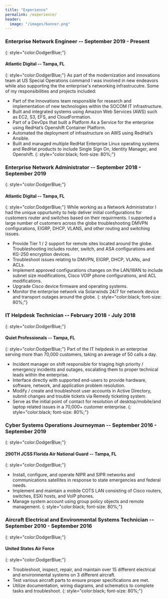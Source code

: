 ```yaml
---
title: "Experience"
permalink: /experience/
header:
  image: "/images/banner.png"
---
```




### Enterprise Network Engineer -- September 2019 - Present
{: style="color:DodgerBlue;"}
#### Atlantic Digital -- Tampa, FL 
{: style="color:DodgerBlue;"}
As part of the modernization and innovations team at US Special Operations command I was involved in new endeavors while also supporting the the enterprise's networking infrastrucutre.
Some of my responsibilities and projects included:
* Part of the Innovations team responsible for research and implementation of new technologies within the SOCOM IT infrastructure. 
* Built and integrated systems using Amazon Web Services (AWS) such as EC2, S3, EFS, and CloudFormation. 
* Part of a DevOps that built a Platform As a Service for the enterprise using RedHat’s Openshift Container Platform.
* Automated the deployment of infrastructure on AWS using RedHat’s Ansible. 
* Built and managed multiple RedHat Enterprise Linux operating systems and RedHat products to include Single Sign On, Identity Manager, and Openshift. 
{: style="color:black; font-size: 80%;"}

### Enterprise Network Administrator -- September 2018 - September 2019
{: style="color:DodgerBlue;"}
#### Atlantic Digital -- Tampa, FL
{: style="color:DodgerBlue;"}
While working as a Network Administrator I had the unique oppurtunity to help deliver initial configurations for customers router and switches based on their requirments. I supported a large number of customers across the globe troubleshooting DMVPN configurations, EIGRP, DHCP, VLANS, and other routing and switching issues. 
* Provide Tier 1 / 2 support for remote sites located around the globe. Troubleshooting includes router, switch, and ASA configurations and KG-250 encryption devices. 
* Troubleshoot issues relating to DMVPN, EIGRP, DHCP, VLANs, and ACLs.
* Implement approved configurations changes on the LAN/WAN to include subnet size modifications, Cisco VOIP phone configurations, and ACL modifications.  
* Upgrade Cisco device firmware and operating systems.
* Monitor the enterprise network via Solarwinds 24/7 for network device and transport outages around the globe. 
{: style="color:black; font-size: 80%;"}

### IT Helpdesk Technician -- February 2018 - July 2018
{: style="color:DodgerBlue;"}
#### Quiet Professionals -- Tampa, FL
{: style="color:DodgerBlue;"}
Part of the IT helpdesk in an enterprise serving more than 70,000 customers, taking an average of 50 calls a day.
* Incident manager on shift responsible for triaging high priority / emergency incidents and outages, escalating them to proper technical leads within the enterprise. 
* Interface directly with supported end-users to provide hardware, software, network, and application problem resolution. 
* Modify / create and troubleshoot user accounts in Active Directory, submit changes and trouble tickets via Remedy ticketing system. 
* Serve as the initial point of contact for resolution of desktop/mobile/and laptop related issues in a 70,000+ customer enterprise.
{: style="color:black; font-size: 80%;"} 

### Cyber Systems Operations Journeyman -- September 2016 - September 2019
{: style="color:DodgerBlue;"}
#### 290TH JCSS Florida Air National Guard -- Tampa, FL
{: style="color:DodgerBlue;"}
* Install, configure, and operate NIPR and SIPR networks and communications satellites in response to state emergencies and federal needs. 
* Implement and maintain a mobile COTS LAN consisting of Cisco routers, switches, ESXi hosts, and VoIP phones. 
* Manage system account using group policy objects and remote management.
{: style="color:black; font-size: 80%;"}

### Aircraft Electrical and Environmental Systems Technician -- September 2010 - September 2016
{: style="color:DodgerBlue;"}
#### United States Air Force
{: style="color:DodgerBlue;"}
* Troubleshoot, inspect, repair, and maintain over 15 different electrical and environmental systems on 3 different aircraft. 
* Test various aircraft parts to ensure proper specifications are met. 
* Utilize documentation, wiring diagrams, and schematics to complete tasks and troubleshoot.
{: style="color:black; font-size: 80%;"}


